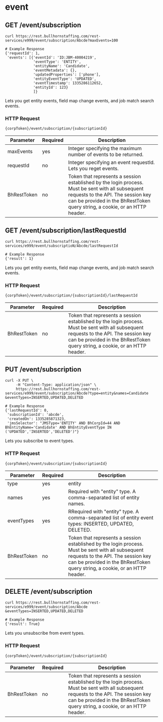 # event

## <span class="tag">GET</span> /event/subscription

``` shell
curl https://rest.bullhornstaffing.com/rest-services/e999/event/subscription/Abcde?maxEvents=100

# Example Response
{'requestId': 1,
 'events': [{'eventId': 'ID:JBM-40004219',
             'eventType': 'ENTITY',
             'entityName': 'Candidate',
             'eventMetadata': {},
             'updatedProperties': ['phone'],
             'entityEventType': 'UPDATED',
             'eventTimestamp': 1335286112652,
             'entityId': 123}
             ]}
```

Lets you get entity events, field map change events, and job match search events.

### HTTP Request

`{corpToken}/event/subscription/{subscriptionId}`

Parameter | Required | Description
------ | -------- | -----
maxEvents | yes | Integer specifying the maximum number of events to be returned.
requestId | no | Integer specifying an event requestId. Lets you reget events.
BhRestToken | no | Token that represents a session established by the login process. Must be sent with all subsequent requests to the API. The session key can be provided in the BhRestToken query string, a cookie, or an HTTP header.

## <span class="tag">GET</span> /event/subscription/lastRequestId

``` shell
curl https://rest.bullhornstaffing.com/rest-services/e999/event/subscriptioN/Abcde/lastRequestId

# Example Response
{'result': 1}
```

Lets you get entity events, field map change events, and job match search events.

### HTTP Request

`{corpToken}/event/subscription/{subscriptionId}/lastRequestId`

Parameter | Required | Description
------ | -------- | -----
BhRestToken | no | Token that represents a session established by the login process. Must be sent with all subsequent requests to the API. The session key can be provided in the BhRestToken query string, a cookie, or an HTTP header. 

## <span class="tag">PUT</span> /event/subscription

``` shell
curl -X PUT \
     -H "Content-Type: application/json" \
     https://rest.bullhornstaffing.com/rest-services/e999/event/subscription/Abcde?type=entity&names=Candidate
&eventTypes=INSERTED,UPDATED,DELETED

# Example Response
{'lastRequestId': 0,
 'subscriptionId': 'abcde',
 'createdOn': 1335285871323,
 'jmsSelector': "JMSType='ENTITY' AND BhCorpId=44 AND BhEntityName='Candidate' AND BhEntityEventType IN ('UPDATED','INSERTED','DELETED')"}

```

Lets you subscribe to event types.

### HTTP Request

`{corpToken}/event/subscription/{subscriptionId}`

Parameter | Required | Description
------ | -------- | -----
type | yes | entity | fieldMapChange | jobMatchSearch.
names | yes | Required with "entity" type. A comma-separated list of entity names.
eventTypes | yes | RRequired with "entity" type. A comma-separated list of entity event types: INSERTED, UPDATED, DELETED.
BhRestToken | no | Token that represents a session established by the login process. Must be sent with all subsequent requests to the API. The session key can be provided in the BhRestToken query string, a cookie, or an HTTP header.

## <span class="tag">DELETE</span> /event/subscription

``` shell
curl https://rest.bullhornstaffing.com/rest-services/e999/event/subscription/Abcde
&eventTypes=INSERTED,UPDATED,DELETED

# Example Response
{'result': True}

```

Lets you unsubscribe from event types.

### HTTP Request

`{corpToken}/event/subscription/{subscriptionId}`

Parameter | Required | Description
------ | -------- | -----
BhRestToken | no | Token that represents a session established by the login process. Must be sent with all subsequent requests to the API. The session key can be provided in the BhRestToken query string, a cookie, or an HTTP header.